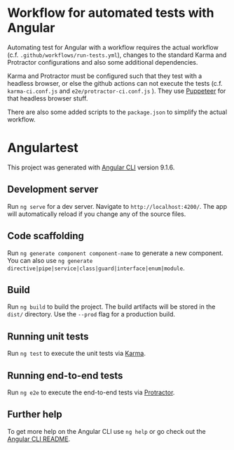 # Workflow for automated tests with Angular

Automating test for Angular with a workflow requires the actual workflow (c.f. `.github/workflows/run-tests.yml`), changes to the standard Karma and Protractor configurations and also some additional dependencies.


Karma and Protractor must be configured such that they test with a headless browser, or else the github actions can not execute the tests (c.f. `karma-ci.conf.js` and `e2e/protractor-ci.conf.js` ).
They use [Puppeteer](https://www.npmjs.com/package/puppeteer) for that headless browser stuff.


There are also some added scripts to the `package.json` to simplify the actual workflow.


# Angulartest

This project was generated with [Angular CLI](https://github.com/angular/angular-cli) version 9.1.6.

## Development server

Run `ng serve` for a dev server. Navigate to `http://localhost:4200/`. The app will automatically reload if you change any of the source files.

## Code scaffolding

Run `ng generate component component-name` to generate a new component. You can also use `ng generate directive|pipe|service|class|guard|interface|enum|module`.

## Build

Run `ng build` to build the project. The build artifacts will be stored in the `dist/` directory. Use the `--prod` flag for a production build.

## Running unit tests

Run `ng test` to execute the unit tests via [Karma](https://karma-runner.github.io).

## Running end-to-end tests

Run `ng e2e` to execute the end-to-end tests via [Protractor](http://www.protractortest.org/).

## Further help

To get more help on the Angular CLI use `ng help` or go check out the [Angular CLI README](https://github.com/angular/angular-cli/blob/master/README.md).
